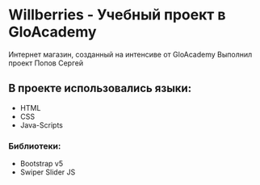 # Willberries - Учебный проект в GloAcademy
Интернет магазин, созданный на интенсиве от GloAcademy
 Выполнил проект Попов Сергей
## В проекте использовались языки:
- HTML
- CSS
- Java-Scripts
### Библиотеки:
- Bootstrap v5
- Swiper Slider JS
